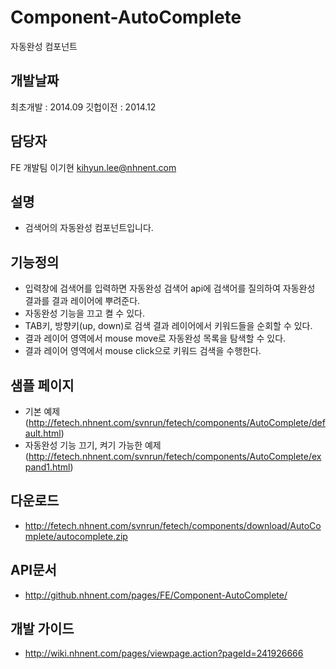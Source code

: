 Component-AutoComplete
======================

자동완성 컴포넌트

## 개발날짜
최초개발 : 2014.09
깃헙이전 : 2014.12

## 담당자
FE 개발팀 이기현 <kihyun.lee@nhnent.com>

## 설명
- 검색어의 자동완성 컴포넌트입니다.

## 기능정의
- 입력창에 검색어를 입력하면 자동완성 검색어 api에 검색어를 질의하여 자동완성 결과를 결과 레이어에 뿌려준다.
- 자동완성 기능을 끄고 켤 수 있다.
- TAB키, 방향키(up, down)로 검색 결과 레이어에서 키워드들을 순회할 수 있다.
- 결과 레이어 영역에서 mouse move로 자동완성 목록을 탐색할 수 있다.
- 결과 레이어 영역에서 mouse click으로 키워드 검색을 수행한다.

## 샘플 페이지
- 기본 예제 (http://fetech.nhnent.com/svnrun/fetech/components/AutoComplete/default.html)
- 자동완성 기능 끄기, 켜기 가능한 예제 (http://fetech.nhnent.com/svnrun/fetech/components/AutoComplete/expand1.html)

## 다운로드
- http://fetech.nhnent.com/svnrun/fetech/components/download/AutoComplete/autocomplete.zip

## API문서
- http://github.nhnent.com/pages/FE/Component-AutoComplete/

## 개발 가이드
- http://wiki.nhnent.com/pages/viewpage.action?pageId=241926666  



